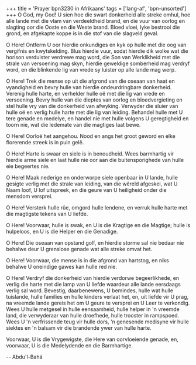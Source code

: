 +++
title = 'Prayer bpn3230 in Afrikaans'
tags = ['lang-af', 'bpn-unsorted']
+++
O God, my God! U sien hoe die swart donkerheid alle streke omhul, hoe alle lande met die vlam van verdeeldheid brand, en die vuur van oorlog en slagting oor die Ooste en die Weste brand. Bloed vloei, lyke bestrooi die grond, en afgekapte koppe is in die stof van die slagveld geval.

O Here! Ontferm U oor hierdie onkundiges en kyk op hulle met die oog van vergifnis en kwytskelding. Blus hierdie vuur, sodat hierdie dik wolke wat die horison verduister verdrewe mag word, die Son van Werklikheid met die strale van versoening mag skyn, hierdie geweldige somberheid mag verdryf word, en die blinkende lig van vrede sy luister op alle lande mag werp.

O Here! Trek die mense op uit die afgrond van die oseaan van haat en vyandigheid en bevry hulle van hierdie ondeurdringbare donkerheid. Verenig hulle harte, en verhelder hulle oë met die lig van vrede en versoening. Bevry hulle van die dieptes van oorlog en bloedvergieting en stel hulle vry van die donkerheid van afwyking. Verwyder die sluier van hulle oë en verlig hulle harte met die lig van leiding. Behandel hulle met U tere genade en medelye, en handel nie met hulle volgens U geregtigheid en toorn nie, wat die ledemate van die magtiges laat bewe.

O Here! Oorloë het aangehou. Nood en angs het groot geword en elke florerende streek is in puin gelê.

O Here! Harte is swaar en siele is in benoudheid. Wees barmhartig vir hierdie arme siele en laat hulle nie oor aan die buitensporighede van hulle eie begeertes nie.

O Here! Maak nederige en onderworpe siele openbaar in U lande, hulle gesigte verlig met die strale van leiding, van die wêreld afgeskei, wat U Naam loof, U lof uitspreek, en die geure van U heiligheid onder die mensdom versprei.

O Here! Versterk hulle rûe, omgord hulle lendene, en verruk hulle harte met die magtigste tekens van U liefde.

O Here! Voorwaar, hulle is swak, en U is die Kragtige en die Magtige; hulle is hulpeloos, en U is die Helper en die Genadige.

O Here! Die oseaan van opstand golf, en hierdie storme sal nie bedaar nie behalwe deur U grenslose genade wat alle streke omvat het.

O Here! Voorwaar, die mense is in die afgrond van hartstog, en niks behalwe U oneindige gawes kan hulle red nie.

O Here! Verdryf die donkerheid van hierdie verdorwe begeerlikhede, en verlig die harte met die lamp van U liefde waardeur alle lande eersdaags verlig sal word. Bevestig, daarbenewens, U bemindes, hulle wat hulle tuislande, hulle families en hulle kinders verlaat het, en, uit liefde vir U prag, na vreemde lande gereis het om U geure te versprei en U Leer te verkondig. Wees U hulle metgesel in hulle eensaamheid, hulle helper in 'n vreemde land, die verwyderaar van hulle droefhede, hulle trooster in rampspoed. Wees U 'n verfrissende teug vir hulle dors, 'n genesende medisyne vir hulle siektes en 'n balsam vir die brandende ywer van hulle harte.

Voorwaar, U is die Vrygewigste, die Here van oorvloeiende genade, en, voorwaar, U is die Medelydende en die Barmhartige.

-- Abdu'l-Bahá
